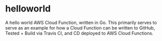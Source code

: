 # helloworld
A hello world AWS Cloud Function, written in Go. This primarily serves to serve as an example for how a Cloud Function can be written to GitHub, Tested + Build via Travis CI, and CD deployed to AWS Cloud Functions.
